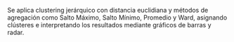 Se aplica clustering jerárquico con distancia euclidiana y métodos de agregación como Salto Máximo, Salto Mínimo, Promedio y Ward, asignando clústeres e interpretando los resultados mediante gráficos de barras y radar. 
